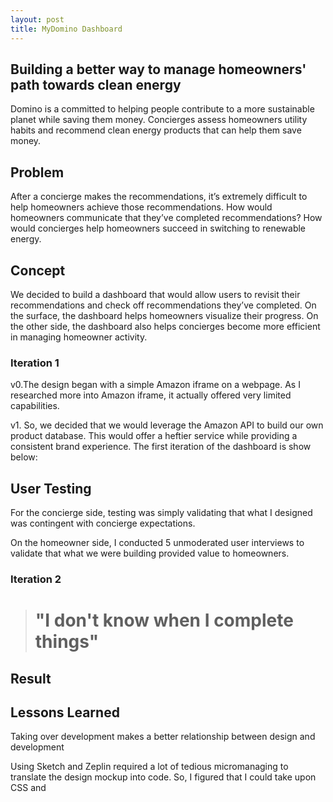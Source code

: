 ```yaml
---
layout: post
title: MyDomino Dashboard
---
```


## Building a better way to manage homeowners' path towards clean energy

Domino is a committed to helping people contribute to a more sustainable planet while saving them money. Concierges assess homeowners utility habits and recommend clean energy products that can help them save money.

## Problem

After a concierge makes the recommendations, it’s extremely difficult to help homeowners achieve those recommendations. How would homeowners communicate that they’ve completed recommendations? How would concierges help homeowners succeed in switching to renewable energy.

## Concept

We decided to build a dashboard that would allow users to revisit their recommendations and check off recommendations they’ve completed. On the surface, the dashboard helps homeowners visualize their progress. On the other side, the dashboard also helps concierges become more efficient in managing homeowner activity.


### Iteration 1

v0.The design began with a simple Amazon iframe on a webpage. As I researched more into Amazon iframe, it actually offered very limited capabilities.

v1. So, we decided that we would leverage the Amazon API to build our own product database. This would offer a heftier service while providing a consistent brand experience. The first iteration of the dashboard is show below:

## User Testing

For the concierge side, testing was simply validating that what I designed was contingent with concierge expectations.

On the homeowner side, I conducted 5 unmoderated user interviews to validate that what we were building provided value to homeowners.

### Iteration 2
> # "I don't know when I complete things"


## Result

## Lessons Learned

Taking over development makes a better relationship between design and development

Using Sketch and Zeplin required a lot of tedious micromanaging to translate the design mockup into code. So, I figured that I could take upon CSS and  

